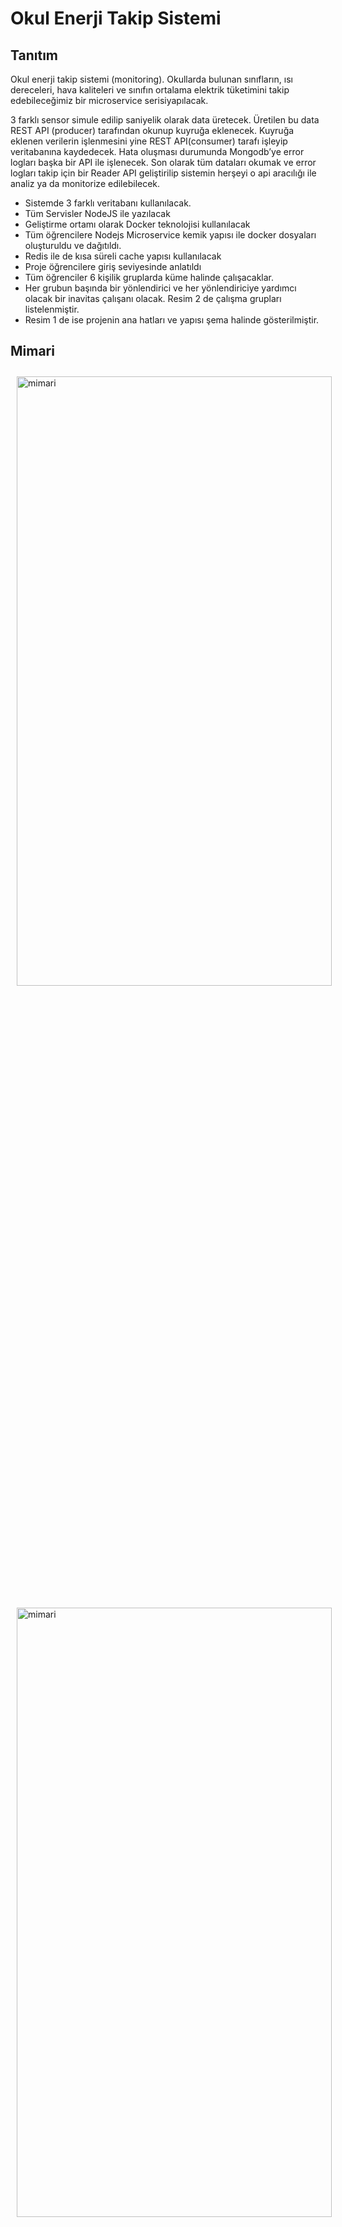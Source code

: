 # Okul Enerji Takip Sistemi

## Tanıtım

Okul enerji takip sistemi (monitoring). Okullarda bulunan sınıfların, ısı dereceleri, hava kaliteleri ve sınıfın ortalama elektrik tüketimini takip edebileceğimiz bir microservice serisiyapılacak.

3 farklı sensor simule edilip saniyelik olarak data üretecek. Üretilen bu data REST API (producer) tarafından okunup kuyruğa eklenecek. Kuyruğa eklenen verilerin işlenmesini yine REST API(consumer) tarafı işleyip veritabanına kaydedecek. Hata oluşması durumunda Mongodb’ye error logları başka bir API ile işlenecek. Son olarak tüm dataları okumak ve error logları takip için bir Reader API geliştirilip sistemin herşeyi o api aracılığı ile analiz ya da monitorize edilebilecek.

- Sistemde 3 farklı veritabanı kullanılacak.
- Tüm Servisler NodeJS ile yazılacak
- Geliştirme ortamı olarak Docker teknolojisi kullanılacak
- Tüm öğrencilere Nodejs Microservice kemik yapısı ile docker dosyaları oluşturuldu ve dağıtıldı.
- Redis ile de kısa süreli cache yapısı kullanılacak
- Proje öğrencilere giriş seviyesinde anlatıldı
- Tüm öğrenciler 6 kişilik gruplarda küme halinde çalışacaklar.
- Her grubun başında bir yönlendirici ve her yönlendiriciye yardımcı olacak bir inavitas çalışanı olacak. Resim 2 de çalışma grupları listelenmiştir.
- Resim 1 de ise projenin ana hatları ve yapısı şema halinde
  gösterilmiştir.

## Mimari

<img src="./img/mimari.png" alt="mimari" width="100%" height="50%" align="mimari" style="margin:10px">

  <img src="./img/os-mimari.png" alt="mimari" width="100%" height="50%" align="os-mimari" style="margin:10px">

## Mikro Servisler

- Random Data Generator
  - Air Sensor
  - Temperature Sensor
  - Electricity Sensor
- Sensor Producer
  - Air Sensor Producer
  - Temperature Sensor Producer
  - Electricity Sensor Producer
- Sensor Consumer
  - Air Sensor Consumer
  - Temperature Sensor Consumer
  - Electricity Sensor Consumer
- Error Log collector
- Core API

## Sensörler & Araçlar

- Isı sensörü
- Hava Kalite Ölçüm
- Elektrik Tüketim Sayacı

## Kullanılacak Teknolojiler

- NodeJS (REST API)
- PostgreSQL (Ana veritabanı)
- Redis (Cache Veritabanı)
- MongoDB (Error Loglama Veritabanı)
- Kafka (Kuyruk Sistemi)
- Docker (Geliştirme Ortamı)

### Bağımlılıklar

- **Go**

```Go
github.com/gorilla/handlers v1.5.1
github.com/gorilla/mux v1.8.0
github.com/joho/godotenv v1.4.0
```

- **Node.js**

```JavaScript
"dotenv": "^10.0.0",
"express": "^4.17.2",
"express-swagger-generator": "^1.1.17",
"jsonwebtoken": "^8.5.1",
"kafka-node": "^5.0.0",
"kafkajs": "^1.15.0",
"mongodb": "^4.2.2",
"morgan": "^1.10.0",
"nodemon": "^2.0.15",
"pg": "^8.7.1",
"redis": "^4.0.1",
"swagger-jsdoc": "^6.1.0",
"swagger-ui-express": "^4.3.0"
"supervisor": "^0.12.0"
```

### Kurulum Gereksinimleri

- Docker
- Docker-compose
- Go
- Node.js

### Docker

```Bash
# Redis
docker-compose up -d
# PostgreSQL
docker run --name postgres -e POSTGRES_PASSWORD=123456 -d -p 5432:5432 postgres
# Mongo
docker run --name mongodb -e MONGO_INITDB_ROOT_USERNAME=AzureDiamond -e MONGO_INITDB_ROOT_PASSWORD=hunter2 -d -p 27017:27017 mongo
# zookeeper
docker run --name zookeeper -p 2181:2181 zookeeper
# kafka
docker run --name kafka -p 9092:9092 -e KAFKA_ZOOKEEPER_CONNECT=192.168.1.2:2181 -e KAFKA_ADVERTISED_LISTENERS=PLAINTEXT://192.168.1.2:9092 -e KAFKA_OFFSETS_TOPIC_REPLICATION_FACTOR=1 confluentinc/cp-kafka
```

## Başlangıç

- Başlatma

```Bash
# node.js server
npm i && npm start
# data generator
make -f Makefile
```

- Dosya yapısı

```Bash
# reader-API$ tree -d
✖ ✹ ✭main
.
└── app
    ├── adapters
    │   └── database
    ├── controllers
    │   ├── class
    │   ├── error
    │   ├── logAir
    │   ├── logElectricity
    │   ├── logTemperature
    │   ├── school
    │   ├── sensor
    │   └── user
    ├── libs
    │   └── swagger
    ├── models
    │   ├── Class
    │   ├── logAir
    │   ├── logElectricity
    │   ├── logTemperature
    │   ├── school
    │   ├── sensor
    │   └── user
    └── routes
        ├── classRouter
        ├── logAirRouter
        ├── logElecRouter
        ├── logTempRouter
        ├── schoolRouter
        ├── sensorRouter
        └── userRouter

# air-data-generator$ tree -d
✖ ✹ ✭main
.
├── adapters
│   └── config
├── app
│   └── controller
└── internal
    ├── common
    └── entities
```

- Data Generator & Producer & Consumer çıktısı
  <img src="./img/consumer-prducer.png" alt="mimari" width="100%" height="50%" align="kafka" style="margin:10px">

- Non-Cache çıktı süresi
  <img src="./img/non-cache.png" alt="mimari" width="100%" height="50%" align="non-cache" style="margin:10px">

- Cache çıktı süresi
  <img src="./img/cache.png" alt="mimari" width="100%" height="50%" align="cache" style="margin:10px">

- MongoDB ekran görüntüsü

<img src="./img/mongodb.png" alt="mimari" width="100%" height="50%" align="mongodb" style="margin:10px">

- PosgresSQL ekran görüntüsü

<img src="./img/dbs.png" alt="mimari" width="100%" height="50%" style="margin:10px">

- Redis ekran görüntüsü

<img src="./img/redis.png" alt="mimari" width="100%" height="50%" align="redis" style="margin:10px">

- Task Manager ekran görüntüsü

<img src="./img/task-manager.png" alt="mimari" width="100%" height="50%" align="redis" style="margin:10px">

## Yazar

- [@JimySheepman](https://github.com/JimySheepman)
- [@brkybzkrt](https://github.com/brkybzkrt)
- [@mustafadurmaz](https://github.com/mustafadurmaz?tab=repositories)

## Lisans

Bu proje [MIT](https://choosealicense.com/licenses/mit/) lisans kapsamındaır.
